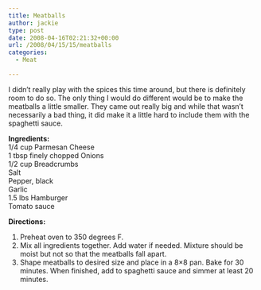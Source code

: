 ```yaml
---
title: Meatballs
author: jackie
type: post
date: 2008-04-16T02:21:32+00:00
url: /2008/04/15/15/meatballs
categories:
  - Meat

---
```

<img decoding="async" style="margin: 0pt 0pt 10px 10px; float: right;" src="http://farm4.static.flickr.com/3153/2761469144_610bba411e_m.jpg" alt="" />I didn&#8217;t really play with the spices this time around, but there is definitely room to do so. The only thing I would do different would be to make the meatballs a little smaller. They came out really big and while that wasn&#8217;t necessarily a bad thing, it did make it a little hard to include them with the spaghetti sauce.

**Ingredients:**  
1/4 cup Parmesan Cheese  
1 tbsp finely chopped Onions  
1/2 cup Breadcrumbs  
Salt  
Pepper, black  
Garlic  
1.5 lbs Hamburger  
Tomato sauce

**Directions:**

  1. Preheat oven to 350 degrees F.
  2. Mix all ingredients together. Add water if needed. Mixture should be moist but not so that the meatballs fall apart.
  3. Shape meatballs to desired size and place in a 8&#215;8 pan. Bake for 30 minutes. When finished, add to spaghetti sauce and simmer at least 20 minutes.